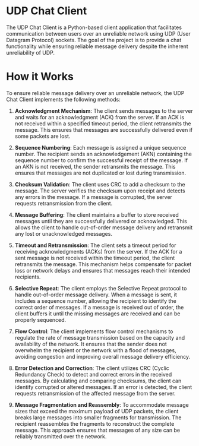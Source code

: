 # UDP Chat Client
The UDP Chat Client is a Python-based client application that facilitates communication between users over an unreliable network using UDP (User Datagram Protocol) sockets. The goal of the project is to provide a chat functionality while ensuring reliable message delivery despite the inherent unreliability of UDP.

# How it Works
To ensure reliable message delivery over an unreliable network, the UDP Chat Client implements the following methods:

1. **Acknowledgment Mechanism**: The client sends messages to the server and waits for an acknowledgment (ACK) from the server. If an ACK is not received within a specified timeout period, the client retransmits the message. This ensures that messages are successfully delivered even if some packets are lost.

2. **Sequence Numbering**: Each message is assigned a unique sequence number. The recipient sends an acknowledgement (AKN) containing the sequence number to confirm the successful receipt of the message. If an AKN is not received, the sender retransmits the message. This ensures that messages are not duplicated or lost during transmission.

3. **Checksum Validation**: The client uses CRC to add a checksum to the message. The server verifies the checksum upon receipt and detects any errors in the message. If a message is corrupted, the server requests retransmission from the client.

4. **Message Buffering**: The client maintains a buffer to store received messages until they are successfully delivered or acknowledged. This allows the client to handle out-of-order message delivery and retransmit any lost or unacknowledged messages.

5. **Timeout and Retransmission**: The client sets a timeout period for receiving acknowledgments (ACKs) from the server. If the ACK for a sent message is not received within the timeout period, the client retransmits the message. This mechanism helps compensate for packet loss or network delays and ensures that messages reach their intended recipients.

6. **Selective Repeat**: The client employs the Selective Repeat protocol to handle out-of-order message delivery. When a message is sent, it includes a sequence number, allowing the recipient to identify the correct order of messages. If a message is received out of order, the client buffers it until the missing messages are received and can be properly sequenced.

7. **Flow Control**: The client implements flow control mechanisms to regulate the rate of message transmission based on the capacity and availability of the network. It ensures that the sender does not overwhelm the recipient or the network with a flood of messages, avoiding congestion and improving overall message delivery efficiency.

8. **Error Detection and Correction**: The client utilizes CRC (Cyclic Redundancy Check) to detect and correct errors in the received messages. By calculating and comparing checksums, the client can identify corrupted or altered messages. If an error is detected, the client requests retransmission of the affected message from the server.

9. **Message Fragmentation and Reassembly**: To accommodate message sizes that exceed the maximum payload of UDP packets, the client breaks large messages into smaller fragments for transmission. The recipient reassembles the fragments to reconstruct the complete message. This approach ensures that messages of any size can be reliably transmitted over the network.
